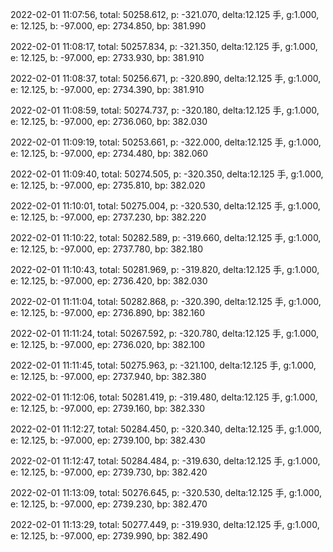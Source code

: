 2022-02-01 11:07:56, total: 50258.612, p: -321.070, delta:12.125 手, g:1.000, e: 12.125, b: -97.000, ep: 2734.850, bp: 381.990

2022-02-01 11:08:17, total: 50257.834, p: -321.350, delta:12.125 手, g:1.000, e: 12.125, b: -97.000, ep: 2733.930, bp: 381.910

2022-02-01 11:08:37, total: 50256.671, p: -320.890, delta:12.125 手, g:1.000, e: 12.125, b: -97.000, ep: 2734.390, bp: 381.910

2022-02-01 11:08:59, total: 50274.737, p: -320.180, delta:12.125 手, g:1.000, e: 12.125, b: -97.000, ep: 2736.060, bp: 382.030

2022-02-01 11:09:19, total: 50253.661, p: -322.000, delta:12.125 手, g:1.000, e: 12.125, b: -97.000, ep: 2734.480, bp: 382.060

2022-02-01 11:09:40, total: 50274.505, p: -320.350, delta:12.125 手, g:1.000, e: 12.125, b: -97.000, ep: 2735.810, bp: 382.020

2022-02-01 11:10:01, total: 50275.004, p: -320.530, delta:12.125 手, g:1.000, e: 12.125, b: -97.000, ep: 2737.230, bp: 382.220

2022-02-01 11:10:22, total: 50282.589, p: -319.660, delta:12.125 手, g:1.000, e: 12.125, b: -97.000, ep: 2737.780, bp: 382.180

2022-02-01 11:10:43, total: 50281.969, p: -319.820, delta:12.125 手, g:1.000, e: 12.125, b: -97.000, ep: 2736.420, bp: 382.030

2022-02-01 11:11:04, total: 50282.868, p: -320.390, delta:12.125 手, g:1.000, e: 12.125, b: -97.000, ep: 2736.890, bp: 382.160

2022-02-01 11:11:24, total: 50267.592, p: -320.780, delta:12.125 手, g:1.000, e: 12.125, b: -97.000, ep: 2736.020, bp: 382.100

2022-02-01 11:11:45, total: 50275.963, p: -321.100, delta:12.125 手, g:1.000, e: 12.125, b: -97.000, ep: 2737.940, bp: 382.380

2022-02-01 11:12:06, total: 50281.419, p: -319.480, delta:12.125 手, g:1.000, e: 12.125, b: -97.000, ep: 2739.160, bp: 382.330

2022-02-01 11:12:27, total: 50284.450, p: -320.340, delta:12.125 手, g:1.000, e: 12.125, b: -97.000, ep: 2739.100, bp: 382.430

2022-02-01 11:12:47, total: 50284.484, p: -319.630, delta:12.125 手, g:1.000, e: 12.125, b: -97.000, ep: 2739.730, bp: 382.420

2022-02-01 11:13:09, total: 50276.645, p: -320.530, delta:12.125 手, g:1.000, e: 12.125, b: -97.000, ep: 2739.230, bp: 382.470

2022-02-01 11:13:29, total: 50277.449, p: -319.930, delta:12.125 手, g:1.000, e: 12.125, b: -97.000, ep: 2739.990, bp: 382.490